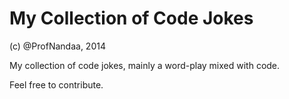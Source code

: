 My Collection of Code Jokes
========================

(c) @ProfNandaa, 2014

My collection of code jokes, mainly a word-play mixed with code. 

Feel free to contribute.
